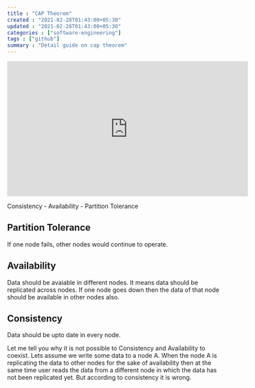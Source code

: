 ```yaml
---
title : "CAP Theorem"
created : "2021-02-28T01:43:00+05:30"
updated : "2021-02-28T01:43:00+05:30"
categories : ["software-engineering"]
tags : ["github"]
summary : "Detail guide on cap theorem"
---
```


<iframe
  width="560"
  height="315"
  src="https://www.youtube-nocookie.com/embed/taArwdC6b7w"
  frameborder="0"
  allow="accelerometer; autoplay; clipboard-write; encrypted-media; gyroscope; picture-in-picture"
  allowfullscreen></iframe>

Consistency - Availability - Partition Tolerance

## Partition Tolerance
If one node fails, other nodes would continue to operate.

## Availability
Data should be avaiable in different nodes. It means data should be replicated across nodes. If one node goes down then the data of that node should be available in other nodes also.

## Consistency
Data should be upto date in every node.

Let me tell you why it is not possible to Consistency and Availability to coexist. Lets assume we write some data to a node A. When the node A is replicating the data to other nodes for the sake of availability then at the same time user reads the data from a different node in which the data has not been replicated yet. But according to consistency it is wrong.




